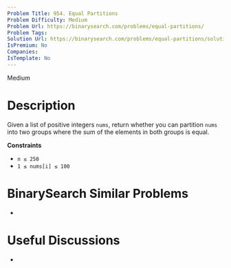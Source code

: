 ```yaml
---
Problem Title: 954. Equal Partitions
Problem Difficulty: Medium
Problem Url: https://binarysearch.com/problems/equal-partitions/
Problem Tags: 
Solution Url: https://binarysearch.com/problems/equal-partitions/solutions/
IsPremium: No
Companies: 
IsTemplate: No
---
```


<span style="color: ;">Medium</span>

# Description

Given a list of positive integers `nums`, return whether you can partition `nums` into two groups where the sum of the elements in both groups is equal.

**Constraints**

- `n ≤ 250`
- `1 ≤ nums[i] ≤ 100`


# BinarySearch Similar Problems

- []()

# Useful Discussions

- []()
